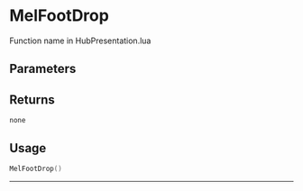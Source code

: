 # MelFootDrop

Function name in HubPresentation.lua

## Parameters

## Returns

`none`

## Usage

```lua
MelFootDrop()
```

---
